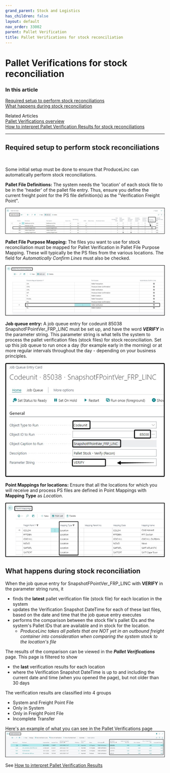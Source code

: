 ```yaml
---
grand_parent: Stock and Logistics
has_children: false
layout: default
nav_order: 33002
parent: Pallet Verification
title: Pallet Verifications for stock reconciliation
---
```

# Pallet Verifications for stock reconciliation


### In this article
[Required setup to perform stock reconciliations](#required-setup-to-perform-stock-reconciliations)  
[What happens during stock reconciliation](#what-happens-during-stock-reconciliation  )


Related Articles
<br/>
[Pallet Verifications overview](/articles/Stock%20and%20Logistics/Pallet%20Verification/Pallet%20Verifications%20overview)  
[How to interpret Pallet Verification Results for stock reconciliations](/articles/Stock%20and%20Logistics/Pallet%20Verification/Guides/How%20to%20interpret%20Pallet%20Verification%20Results)  

---
## Required setup to perform stock reconciliations
<br/>

Some initial setup must be done to ensure that ProduceLinc can automatically perform stock reconciliations.

**Pallet File Definitions:** The system needs the 'location' of each stock file to be in the 'header' of the pallet file entry. Thus, ensure you define the current freight point for the PS file definition(s) as the "Verification Freight Point".

![](/media/StockLogistics_PalletVerification_PalletFIleDefinition_VerificationFreightPoint.jpeg)  

**Pallet File Purpose Mapping:** The files you want to use for stock reconciliation must be mapped for Pallet Verification in Pallet File Purpose Mapping. These will typically be the PS files from the various locations. The field for _Automatically Confirm Lines_ must also be checked.

![](/media/StockLogistics_PalletVerification_PalletFilePurposeMapping.jpeg)  

**Job queue entry:** A job queue entry for codeunit 85038 SnapshotFPointVer_FRP_LINC must be set up, and have the word **_VERIFY_** in the parameter string. This parameter string is what tells the system to process the pallet verification files (stock files) for stock reconciliation.
Set up this job queue to run once a day (for example early in the morning) or at more regular intervals throughout the day - depending on your business principles.

![](/media/StockLogistics_PalletVerification_JobQueue_Snapshot_StockRecon.jpeg)  

**Point Mappings for locations:** Ensure that all the locations for which you will receive and process PS files are defined in Point Mappings with **Mapping Type** as _Location_.

![](/media/StockLogistics_PalletVerification_PointMappingsLocations.jpeg)



## What happens during stock reconciliation

When the job queue entry for SnapshotFPointVer_FRP_LINC with **VERIFY** in the parameter string runs, it
- finds the **latest** pallet verification file (stock file) for each location in the system
- updates the Verification Snapshot DateTime for each of these last files, based on the date and time that the job queue entry executes
- performs the comparison between the stock file's pallet IDs and the system's Pallet IDs that are available and in stock for the location.
   - _ProduceLinc takes all pallets that are NOT yet in an outbound freight container into consideration when comparing the system stock to the location's file_

The results of the comparison can be viewed in the **_Pallet Verifications_** page. This page is filtered to show
- the **last** verification results for each location
- where the Verification Snapshot DateTime is up to and including the current date and time (when you opened the page), but not older than 30 days

The verification results are classified into 4 groups
- System and Freight Point File
- Only in System
- Only in Freight Point File
- Incomplete Transfer

Here's an example of what you can see in the Pallet Verifications page
![](/media/StockLogistics_PalletVerification_StockRecon_PalletVerificationResults_Example.jpeg)  

See [How to interpret Pallet Verification Results](/articles/Stock%20and%20Logistics/Pallet%20Verification/Guides/How%20to%20Interpret%20Pallet%20Verification%20Results)